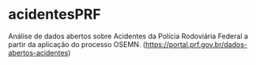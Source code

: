 # acidentesPRF
Análise de dados abertos sobre Acidentes da Polícia Rodoviária Federal a partir da aplicação do processo OSEMN.
(https://portal.prf.gov.br/dados-abertos-acidentes)
